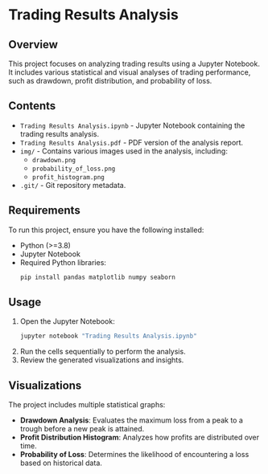 # Trading Results Analysis

## Overview
This project focuses on analyzing trading results using a Jupyter Notebook. It includes various statistical and visual analyses of trading performance, such as drawdown, profit distribution, and probability of loss.

## Contents
- `Trading Results Analysis.ipynb` - Jupyter Notebook containing the trading results analysis.
- `Trading Results Analysis.pdf` - PDF version of the analysis report.
- `img/` - Contains various images used in the analysis, including:
  - `drawdown.png`
  - `probability_of_loss.png`
  - `profit_histogram.png`
- `.git/` - Git repository metadata.

## Requirements
To run this project, ensure you have the following installed:
- Python (>=3.8)
- Jupyter Notebook
- Required Python libraries:
  ```bash
  pip install pandas matplotlib numpy seaborn
  ```

## Usage
1. Open the Jupyter Notebook:
   ```bash
   jupyter notebook "Trading Results Analysis.ipynb"
   ```
2. Run the cells sequentially to perform the analysis.
3. Review the generated visualizations and insights.

## Visualizations
The project includes multiple statistical graphs:
- **Drawdown Analysis**: Evaluates the maximum loss from a peak to a trough before a new peak is attained.
- **Profit Distribution Histogram**: Analyzes how profits are distributed over time.
- **Probability of Loss**: Determines the likelihood of encountering a loss based on historical data.


